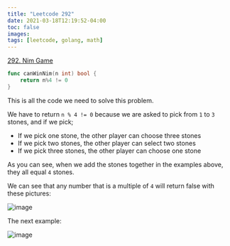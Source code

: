 ```yaml
---
title: "Leetcode 292"
date: 2021-03-18T12:19:52-04:00
toc: false
images:
tags: [leetcode, golang, math]
---
```


[292. Nim Game](https://leetcode.com/problems/nim-game/)

``` go
func canWinNim(n int) bool {
	return n%4 != 0
}
```

This is all the code we need to solve this problem.

We have to return `n % 4 != 0` because we are asked to pick from `1` to `3` stones, and if we pick;

* If we pick one stone, the other player can choose three stones
* If we pick two stones, the other player can select two stones
* If we pick three stones, the other player can choose one stone

As you can see, when we add the stones together in the examples above, they all equal `4` stones.

We can see that any number that is a multiple of `4` will return false with these pictures:

![image](https://assets.leetcode.com/users/images/1d18be62-568e-408b-bdc0-e0b2c8025357_1616084116.2890737.jpeg)

The next example:

![image](https://assets.leetcode.com/users/images/ed5060f8-e074-4ceb-b646-5c3286ed087e_1616084166.6079986.jpeg)
